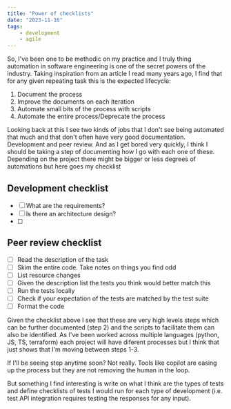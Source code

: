 ```yaml
---
title: "Power of checklists"
date: "2023-11-16"
tags: 
    - development
    - agile
---
```


So, I've been one to be methodic on my practice and I truly thing automation in software engineering is one of the secret powers of the industry. Taking inspiration from an article I read many years ago, I find that for any given repeating task this is the expected lifecycle:

1. Document the process
2. Improve the documents on each iteration
3. Automate small bits of the process with scripts
4. Automate the entire process/Deprecate the process

Looking back at this I see two kinds of jobs that I don't see being automated that much and that don't often have very good documentation. Development and peer review. And as I get bored very quickly, I think I should be taking a step of documenting how I go with each one of these. Depending on the project there might be bigger or less degrees of automations but here goes my checklist

## Development checklist

- [ ] What are the requirements?
- [ ] Is there an architecture design?
- [ ]

## Peer review checklist

- [ ] Read the description of the task
- [ ] Skim the entire code. Take notes on things you find odd
- [ ] List resource changes
- [ ] Given the description list the tests you think would better match this
- [ ] Run the tests locally
- [ ] Check if your expectation of the tests are matched by the test suite
- [ ] Format the code

Given the checklist above I see that these are very high levels steps which can be further documented (step 2) and the scripts to facilitate them can also be identified. As I've been worked across multiple languages (python, JS, TS, terraform) each project will have diferent processes but I think that just shows that I'm moving  between steps 1-3.

If I'll be seeing step anytime soon? Not really. Tools like copilot are easing up the process but they are not removing the human in the loop.

But something I find interesting is write on what I think are the types of tests and define checklists of tests I would run for each type of development (i.e. test API integration requires testing the responses for any input).
